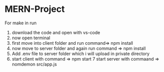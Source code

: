 # MERN-Project

For make in run 
1. download the code and open with vs-code 
2. now open terminal 
3. first move into client folder and run command=> npm install
4. now move to server folder and again run command =>  npm install
5. Add .env file to server folder  which i will upload in private directory
6. start client with command => npm start
7 start server with commaand => nomdemon src/app.js
